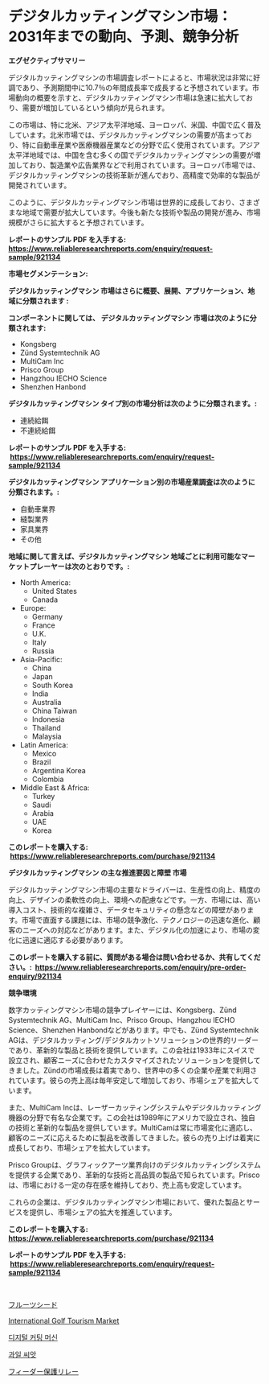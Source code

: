 <p><h1>デジタルカッティングマシン市場：2031年までの動向、予測、競争分析</h1></p><p><strong>エグゼクティブサマリー</strong></p>
<p><p>デジタルカッティングマシンの市場調査レポートによると、市場状況は非常に好調であり、予測期間中に10.7％の年間成長率で成長すると予想されています。市場動向の概要を示すと、デジタルカッティングマシン市場は急速に拡大しており、需要が増加しているという傾向が見られます。</p><p>この市場は、特に北米、アジア太平洋地域、ヨーロッパ、米国、中国で広く普及しています。北米市場では、デジタルカッティングマシンの需要が高まっており、特に自動車産業や医療機器産業などの分野で広く使用されています。アジア太平洋地域では、中国を含む多くの国でデジタルカッティングマシンの需要が増加しており、製造業や広告業界などで利用されています。ヨーロッパ市場では、デジタルカッティングマシンの技術革新が進んでおり、高精度で効率的な製品が開発されています。</p><p>このように、デジタルカッティングマシン市場は世界的に成長しており、さまざまな地域で需要が拡大しています。今後も新たな技術や製品の開発が進み、市場規模がさらに拡大すると予想されています。</p></p>
<p><strong>レポートのサンプル PDF を入手する: <a href="https://www.reliableresearchreports.com/enquiry/request-sample/921134">https://www.reliableresearchreports.com/enquiry/request-sample/921134</a></strong></p>
<p><strong>市場セグメンテーション:</strong></p>
<p><strong> デジタルカッティングマシン 市場はさらに概要、展開、アプリケーション、地域に分類されます :</strong></p>
<p><strong>コンポーネントに関しては、 デジタルカッティングマシン 市場は次のように分類されます: &nbsp;</strong></p>
<p><ul><li>Kongsberg</li><li>Zünd Systemtechnik AG</li><li>MultiCam Inc</li><li>Prisco Group</li><li>Hangzhou IECHO Science</li><li>Shenzhen Hanbond</li></ul></p>
<p><strong> デジタルカッティングマシン タイプ別の市場分析は次のように分類されます。:</strong></p>
<p><ul><li>連続給餌</li><li>不連続給餌</li></ul></p>
<p><strong>レポートのサンプル PDF を入手する: &nbsp;<a href="https://www.reliableresearchreports.com/enquiry/request-sample/921134">https://www.reliableresearchreports.com/enquiry/request-sample/921134</a></strong></p>
<p><strong> デジタルカッティングマシン アプリケーション別の市場産業調査は次のように分類されます。:</strong></p>
<p><ul><li>自動車業界</li><li>縫製業界</li><li>家具業界</li><li>その他</li></ul></p>
<p><strong>地域に関して言えば、デジタルカッティングマシン 地域ごとに利用可能なマーケットプレーヤーは次のとおりです。:</strong></p>
<p><ul>
    <li>
        North America:
        <ul>
            <li>United States</li>
            <li>Canada</li>
        </ul>
    </li>
    <li>
        Europe:
        <ul>
            <li>Germany</li>
            <li>France</li>
            <li>U.K.</li>
            <li>Italy</li>
            <li>Russia</li>
        </ul>
    </li>
    <li>
        Asia-Pacific:
        <ul>
            <li>China</li>
            <li>Japan</li>
            <li>South Korea</li>
            <li>India</li>
            <li>Australia</li>
            <li>China Taiwan</li>
            <li>Indonesia</li>
            <li>Thailand</li>
            <li>Malaysia</li>
        </ul>
    </li>
    <li>
        Latin America:
        <ul>
            <li>Mexico</li>
            <li>Brazil</li>
            <li>Argentina Korea</li>
            <li>Colombia</li>
        </ul>
    </li>
    <li>
        Middle East & Africa:
        <ul>
            <li>Turkey</li>
            <li>Saudi</li>
            <li>Arabia</li>
            <li>UAE</li>
            <li>Korea</li>
        </ul>
    </li>
    </ul></p>
<p><strong>このレポートを購入する: &nbsp;<a href="https://www.reliableresearchreports.com/purchase/921134">https://www.reliableresearchreports.com/purchase/921134</a></strong></p>
<p><strong>デジタルカッティングマシン の主な推進要因と障壁 市場</strong></p>
<p><p>デジタルカッティングマシン市場の主要なドライバーは、生産性の向上、精度の向上、デザインの柔軟性の向上、環境への配慮などです。一方、市場には、高い導入コスト、技術的な複雑さ、データセキュリティの懸念などの障壁があります。市場で直面する課題には、市場の競争激化、テクノロジーの迅速な進化、顧客のニーズへの対応などがあります。また、デジタル化の加速により、市場の変化に迅速に適応する必要があります。</p></p>
<p><strong>このレポートを購入する前に、質問がある場合は問い合わせるか、共有してください。:&nbsp; <a href="https://www.reliableresearchreports.com/enquiry/pre-order-enquiry/921134">https://www.reliableresearchreports.com/enquiry/pre-order-enquiry/921134</a></strong></p>
<p><strong>競争環境</strong></p>
<p><p>数字カッティングマシン市場の競争プレイヤーには、Kongsberg、Zünd Systemtechnik AG、MultiCam Inc、Prisco Group、Hangzhou IECHO Science、Shenzhen Hanbondなどがあります。中でも、Zünd Systemtechnik AGは、デジタルカッティング/デジタルカットソリューションの世界的リーダーであり、革新的な製品と技術を提供しています。この会社は1933年にスイスで設立され、顧客ニーズに合わせたカスタマイズされたソリューションを提供してきました。Zündの市場成長は着実であり、世界中の多くの企業や産業で利用されています。彼らの売上高は毎年安定して増加しており、市場シェアを拡大しています。</p><p>また、MultiCam Incは、レーザーカッティングシステムやデジタルカッティング機器の分野で有名な企業です。この会社は1989年にアメリカで設立され、独自の技術と革新的な製品を提供しています。MultiCamは常に市場変化に適応し、顧客のニーズに応えるために製品を改善してきました。彼らの売り上げは着実に成長しており、市場シェアを拡大しています。</p><p>Prisco Groupは、グラフィックアーツ業界向けのデジタルカッティングシステムを提供する企業であり、革新的な技術と高品質の製品で知られています。Priscoは、市場における一定の存在感を維持しており、売上高も安定しています。</p><p>これらの企業は、デジタルカッティングマシン市場において、優れた製品とサービスを提供し、市場シェアの拡大を推進しています。</p></p>
<p><strong>このレポートを購入する: &nbsp; <a href="https://www.reliableresearchreports.com/purchase/921134">https://www.reliableresearchreports.com/purchase/921134</a></strong></p>
<p><strong>レポートのサンプル PDF を入手する: &nbsp;<a href="https://www.reliableresearchreports.com/enquiry/request-sample/921134">https://www.reliableresearchreports.com/enquiry/request-sample/921134</a></strong><strong></strong></p>
<p>&nbsp;</p>
<p><p><a href="https://github.com/lababdou/Market-Research-Report-List-2/blob/main/9343488182018.md">フルーツシード</a></p><p><a href="https://issuu.com/reportprime-2/docs/international-golf-tourism-market-size-2030.pptx">International Golf Tourism Market</a></p><p><a href="https://github.com/sougarounis/Market-Research-Report-List-2/blob/main/9911914182014.md">디지털 커팅 머신</a></p><p><a href="https://github.com/laholand/Market-Research-Report-List-2/blob/main/1966487182013.md">과일 씨앗</a></p><p><a href="https://github.com/mohamedbakry57/Market-Research-Report-List-2/blob/main/8777715182017.md">フィーダー保護リレー</a></p></p>